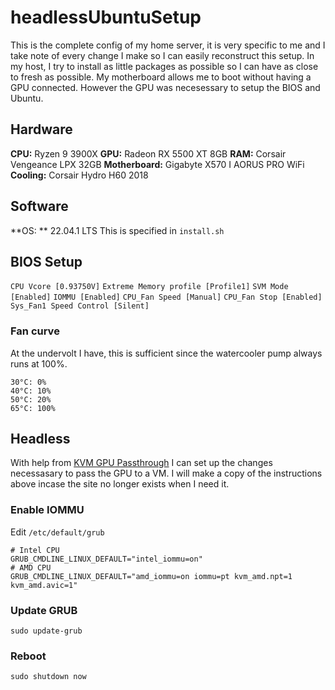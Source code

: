# headlessUbuntuSetup
This is the complete config of my home server, it is very specific to me and I take note of every change I make so I can easily reconstruct this setup. In my host, I try to install as little packages as possible so I can have as close to fresh as possible. My motherboard allows me to boot without having a GPU connected. However the GPU was necesessary to setup the BIOS and Ubuntu.

Hardware
--------
**CPU:** Ryzen 9 3900X
**GPU:** Radeon RX 5500 XT 8GB
**RAM:** Corsair Vengeance LPX 32GB
**Motherboard:** Gigabyte X570 I AORUS PRO WiFi
**Cooling:** Corsair Hydro H60 2018

Software
--------
**OS: ** 22.04.1 LTS
This is specified in `install.sh`

BIOS Setup
----------
`CPU Vcore [0.93750V]`
`Extreme Memory profile [Profile1]`
`SVM Mode [Enabled]`
`IOMMU [Enabled]`
`CPU_Fan Speed [Manual]`
`CPU_Fan Stop [Enabled]`
`Sys_Fan1 Speed Control [Silent]`

### Fan curve
At the undervolt I have, this is sufficient since the watercooler pump always runs at 100%.
```
30°C: 0%
40°C: 10%
50°C: 20%
65°C: 100%
```

Headless
--------
With help from [KVM GPU Passthrough](https://bananaapple.tw/blog/kvm-gpu-passthrough-ubuntu-20-04/) I can set up the changes necessasary to pass the GPU to a VM.
I will make a copy of the instructions above incase the site no longer exists when I need it.

### Enable IOMMU
Edit `/etc/default/grub`
```
# Intel CPU
GRUB_CMDLINE_LINUX_DEFAULT="intel_iommu=on"
# AMD CPU
GRUB_CMDLINE_LINUX_DEFAULT="amd_iommu=on iommu=pt kvm_amd.npt=1 kvm_amd.avic=1"
```

### Update GRUB
`sudo update-grub`

### Reboot
`sudo shutdown now`
